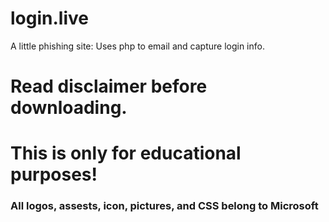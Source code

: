 # login.live
A little phishing site:
Uses php to email and capture login info.
# Read disclaimer before downloading.
# This is only for educational purposes!
### All logos, assests, icon, pictures, and CSS belong to Microsoft
